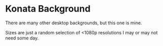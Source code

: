 # Konata Background

There are many other desktop backgrounds, but this one is mine.

Sizes are just a random selection of <1080p resolutions I may or may not need
some day.

